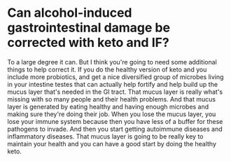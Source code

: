 # Can alcohol-induced gastrointestinal damage be corrected with keto and IF?

To a large degree it can. But I think you're going to need some additional things to help correct it. If you do the healthy version of keto and you include more probiotics, and get a nice diversified group of microbes living in your intestine testes that can actually help fortify and help build up the mucus layer that's needed in the GI tract. That mucus layer is really what's missing with so many people and their health problems. And that mucus layer is generated by eating healthy and having enough microbes and making sure they're doing their job. When you lose the mucus layer, you lose your immune system because then you have less of a buffer for these pathogens to invade. And then you start getting autoimmune diseases and inflammatory diseases. That mucus layer is going to be really key to maintain your health and you can have a good start by doing the healthy keto.
